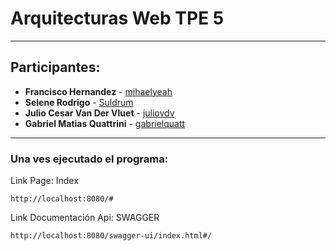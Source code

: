 # Arquitecturas Web TPE 5

----------------------------------------------------------------------
## Participantes: 
* **Francisco Hernandez** - [mihaelyeah](https://github.com/mihaelkyeah)
* **Selene Rodrigo** - [Suldrum](https://github.com/Suldrum)
* **Julio Cesar Van Der Vluet** - [juliovdv](https://github.com/juliovdv)
* **Gabriel Matias Quattrini** - [gabrielquatt](https://github.com/gabrielquatt)
----------------------------------------------------------------------

### Una ves ejecutado el programa:

Link Page: Index
```
http://localhost:8080/#
```
Link Documentación Api: SWAGGER
```
http://localhost:8080/swagger-ui/index.html#/
```

